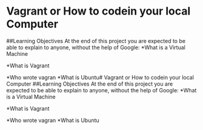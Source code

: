 # Vagrant or How to codein your local Computer
##Learning Objectives
At the end of this project you are expected to be able to explain to anyone, without the help of Google:
*What is a Virtual Machine

*What is Vagrant

*Who wrote vagran
*What is Ubuntu# Vagrant or How to codein your local Computer
##Learning Objectives
At the end of this project you are expected to be able to explain to anyone, without the help of Google:
*What is a Virtual Machine

*What is Vagrant

*Who wrote vagran
*What is Ubuntu
